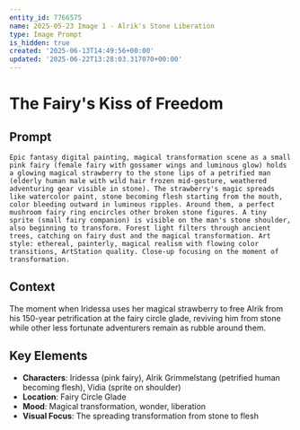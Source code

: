 ```yaml
---
entity_id: 7766575
name: 2025-05-23 Image 1 - Alrik's Stone Liberation
type: Image Prompt
is_hidden: true
created: '2025-06-13T14:49:56+00:00'
updated: '2025-06-22T13:28:03.317070+00:00'
---
```


# The Fairy's Kiss of Freedom

## Prompt

```
Epic fantasy digital painting, magical transformation scene as a small pink fairy (female fairy with gossamer wings and luminous glow) holds a glowing magical strawberry to the stone lips of a petrified man (elderly human male with wild hair frozen mid-gesture, weathered adventuring gear visible in stone). The strawberry's magic spreads like watercolor paint, stone becoming flesh starting from the mouth, color bleeding outward in luminous ripples. Around them, a perfect mushroom fairy ring encircles other broken stone figures. A tiny sprite (small fairy companion) is visible on the man's stone shoulder, also beginning to transform. Forest light filters through ancient trees, catching on fairy dust and the magical transformation. Art style: ethereal, painterly, magical realism with flowing color transitions, ArtStation quality. Close-up focusing on the moment of transformation.

```

## Context

The moment when Iridessa uses her magical strawberry to free Alrik from his 150-year petrification at the fairy circle glade, reviving him from stone while other less fortunate adventurers remain as rubble around them.

## Key Elements

- **Characters**: Iridessa (pink fairy), Alrik Grimmelstang (petrified human becoming flesh), Vidia (sprite on shoulder)
- **Location**: Fairy Circle Glade
- **Mood**: Magical transformation, wonder, liberation
- **Visual Focus**: The spreading transformation from stone to flesh